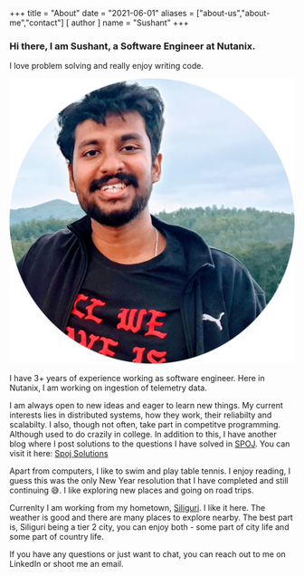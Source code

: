 +++
title = "About"
date = "2021-06-01"
aliases = ["about-us","about-me","contact"]
[ author ]
  name = "Sushant"
+++


### Hi there, I am Sushant, a Software Engineer at Nutanix.
I love problem solving and really enjoy writing code.

![mypic](/img/circle-cropped.png)

I have 3+ years of experience working as software engineer.
Here in Nutanix, I am working on ingestion of telemetry data.

I am always open to new ideas and eager to learn new things.
My current interests lies in distributed systems, how they work, their reliabilty and scalabilty.
I also, though not often, take part in competitve programming. Although used to do crazily in college.
In addition to this, I have another blog where I post solutions to the questions I have solved in [SPOJ](http://spoj.com).
You can visit it here: [Spoj Solutions](http://spoj-sus.blogspot.com/)

Apart from computers, I like to swim and play table tennis.
I enjoy reading, I guess this was the only New Year resolution that I have completed and still continuing 😅.
I like exploring new places and going on road trips.

Currenlty I am working from my hometown, [Siliguri](https://en.wikipedia.org/wiki/Siliguri).
I like it here. The weather is good and there are many places to explore nearby.
The best part is, Siliguri being a tier 2 city, you can enjoy both - some part of city life and some part of country life.

If you have any questions or just want to chat, you can reach out to me on LinkedIn or shoot me an email.
